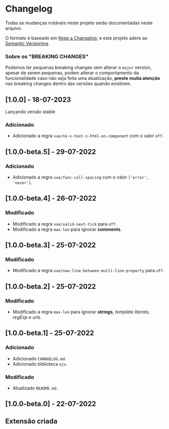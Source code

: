 # Changelog
Todas as mudanças notáveis neste projeto serão documentadas neste arquivo.

O formato é baseado em [Keep a Changelog](https://keepachangelog.com/pt-BR/1.0.0/),
e este projeto adere ao [Semantic Versioning](https://semver.org/spec/v2.0.0.html).

### Sobre os "BREAKING CHANGES"
Podemos ter pequenas breaking changes sem alterar o `major` version, apesar de serem pequenas, podem alterar o comportamento da funcionalidade caso não seja feita uma atualização, **preste muita atenção** nas breaking changes dentro das versões quando existirem.

## [1.0.0] - 18-07-2023
Lançando versão stable

### Adicionado
- Adicionado a regra `vue/no-v-text-v-html-on-component` com o valor `off`.

## [1.0.0-beta.5] - 29-07-2022
### Adicionado
- Adicionado a regra `vue/func-call-spacing` com o valor `['error', 'never']`.

## [1.0.0-beta.4] - 26-07-2022
### Modificado
- Modificado a regra `vue/valid-next-tick` para `off`.
- Modificado a regra `max-len` para ignorar **comments**.

## [1.0.0-beta.3] - 25-07-2022
### Modificado
- Modificado a regra `vue/new-line-between-multi-line-property` para `off`.

## [1.0.0-beta.2] - 25-07-2022
### Modificado
- Modificado a regra `max-len` para ignorar **strings**, *template literals*, *regExp* e *urls*.

## [1.0.0-beta.1] - 25-07-2022
### Adicionado
- Adicionado `CHANGELOG.md`.
- Adicionado biblioteca `ajv`.

### Modificado
- Atualizado `README.md`.

## [1.0.0-beta.0] - 22-07-2022
## Extensão criada
